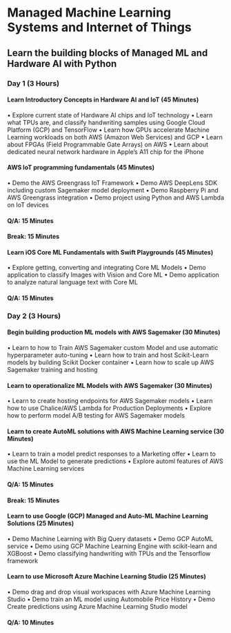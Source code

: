 # Managed Machine Learning Systems and Internet of Things
## Learn the building blocks of Managed ML and Hardware AI with Python

### Day 1 (3 Hours)
#### Learn Introductory Concepts in Hardware AI and IoT (45 Minutes)
•	Explore current state of Hardware AI chips and IoT technology
•	Learn what TPUs are, and classify handwriting samples using Google Cloud Platform (GCP) and TensorFlow
•	Learn how GPUs accelerate Machine Learning workloads on both AWS (Amazon Web Services) and GCP
•	Learn about FPGAs (Field Programmable Gate Arrays) on AWS
•	Learn about dedicated neural network hardware in Apple’s A11 chip for the iPhone

#### AWS IoT programming fundamentals (45 Minutes)
•	Demo the AWS Greengrass IoT Framework
•	Demo AWS DeepLens SDK including custom Sagemaker model deployment
•	Demo Raspberry Pi and AWS Greengrass integration
•	Demo project using Python and AWS Lambda on IoT devices
#### Q/A:  15 Minutes
#### Break:  15 Minutes

#### Learn iOS Core ML Fundamentals with Swift Playgrounds (45 Minutes)
•	Explore getting, converting and integrating Core ML Models
•	Demo application to classify Images with Vision and Core ML
•	Demo application to analyze natural language text with Core ML
#### Q/A:  15 Minutes

### Day 2 (3 Hours)
#### Begin building production ML models with AWS Sagemaker (30 Minutes)
•	Learn to how to Train AWS Sagemaker custom Model and use automatic hyperparameter auto-tuning
•	Learn how to train and host Scikit-Learn models by building Scikit Docker container
•	Learn how to scale up AWS Sagemaker training and hosting
#### Learn to operationalize ML Models with AWS Sagemaker (30 Minutes)
•	Learn to create hosting endpoints for AWS Sagemaker models
•	Learn how to use Chalice/AWS Lambda for Production Deployments
•	Explore how to perform model A/B testing for AWS Sagemaker models
#### Learn to create AutoML solutions with AWS Machine Learning service (30 Minutes)
•	Learn to train a model predict responses to a Marketing offer
•	Learn to use the ML Model to generate predictions
•	Explore automl features of AWS Machine Learning services
#### Q/A:  15 Minutes
#### Break:  15 Minutes

#### Learn to use Google (GCP) Managed and Auto-ML Machine Learning Solutions (25 Minutes)
•	Demo Machine Learning with Big Query datasets
•	Demo GCP AutoML service
•	Demo using GCP Machine Learning Engine with scikit-learn and XGBoost
•	Demo classifying handwriting with TPUs and the Tensorflow framework
#### Learn to use Microsoft Azure Machine Learning Studio (25 Minutes)
•	Demo drag and drop visual workspaces with Azure Machine Learning Studio
•	Demo train an ML model using Automobile Price History
•	Demo Create predictions using Azure Machine Learning Studio model
#### Q/A:  10 Minutes
